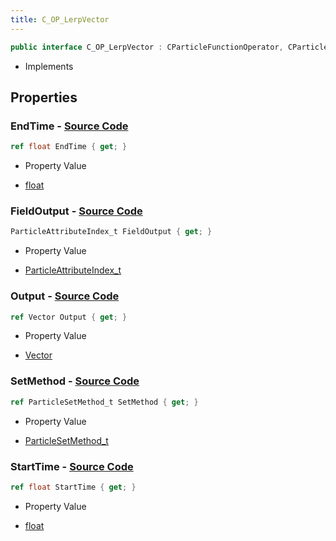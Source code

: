 ```yaml
---
title: C_OP_LerpVector
---
```


```csharp
public interface C_OP_LerpVector : CParticleFunctionOperator, CParticleFunction, ISchemaClass<CParticleFunction>, ISchemaClass<CParticleFunctionOperator>, ISchemaClass<C_OP_LerpVector>, ISchemaField, ISchemaClass, INativeHandle
```

- Implements

## Properties

### **EndTime** - [Source Code](https://github.com/swiftly-solution/swiftlys2/blob/main/managed/src/SwiftlyS2.Generated/Schemas/Interfaces/C_OP_LerpVector.cs#L22)

```csharp
ref float EndTime { get; }
```

- Property Value

- [float](https://learn.microsoft.com/dotnet/api/system.single)

### **FieldOutput** - [Source Code](https://github.com/swiftly-solution/swiftlys2/blob/main/managed/src/SwiftlyS2.Generated/Schemas/Interfaces/C_OP_LerpVector.cs#L16)

```csharp
ParticleAttributeIndex_t FieldOutput { get; }
```

- Property Value

- [ParticleAttributeIndex_t](/docs/api/shared/schemadefinitions/particleattributeindex_t)

### **Output** - [Source Code](https://github.com/swiftly-solution/swiftlys2/blob/main/managed/src/SwiftlyS2.Generated/Schemas/Interfaces/C_OP_LerpVector.cs#L18)

```csharp
ref Vector Output { get; }
```

- Property Value

- [Vector](/docs/api/shared/natives/vector)

### **SetMethod** - [Source Code](https://github.com/swiftly-solution/swiftlys2/blob/main/managed/src/SwiftlyS2.Generated/Schemas/Interfaces/C_OP_LerpVector.cs#L24)

```csharp
ref ParticleSetMethod_t SetMethod { get; }
```

- Property Value

- [ParticleSetMethod_t](/docs/api/shared/schemadefinitions/particlesetmethod_t)

### **StartTime** - [Source Code](https://github.com/swiftly-solution/swiftlys2/blob/main/managed/src/SwiftlyS2.Generated/Schemas/Interfaces/C_OP_LerpVector.cs#L20)

```csharp
ref float StartTime { get; }
```

- Property Value

- [float](https://learn.microsoft.com/dotnet/api/system.single)

